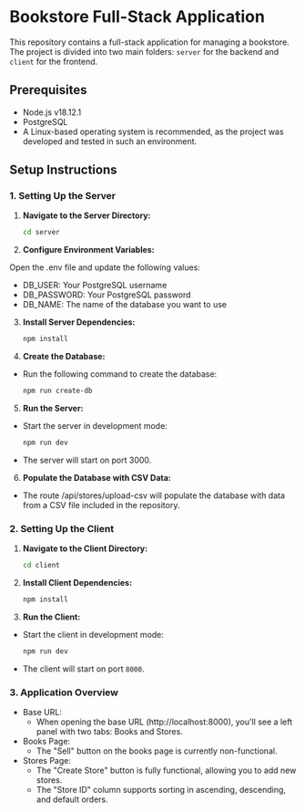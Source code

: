 # Bookstore Full-Stack Application

This repository contains a full-stack application for managing a bookstore. The project is divided into two main folders: `server` for the backend and `client` for the frontend.

## Prerequisites

- Node.js v18.12.1
- PostgreSQL
- A Linux-based operating system is recommended, as the project was developed and tested in such an environment.

## Setup Instructions

### 1. Setting Up the Server

1. **Navigate to the Server Directory:**
   ```bash
   cd server

2. **Configure Environment Variables:**

Open the .env file and update the following values:
  - DB_USER: Your PostgreSQL username
  - DB_PASSWORD: Your PostgreSQL password
  - DB_NAME: The name of the database you want to use

3. **Install Server Dependencies:**
   ```bash
   npm install

4. **Create the Database:**
- Run the following command to create the database:
   ```bash
   npm run create-db

5. **Run the Server:**
  - Start the server in development mode:
    ```bash
    npm run dev
  - The server will start on port 3000.

6. **Populate the Database with CSV Data:**
  - The route /api/stores/upload-csv will populate the database with data from a CSV file included in the repository.

### 2. Setting Up the Client

1. **Navigate to the Client Directory:**
    ```bash
    cd client

2. **Install Client Dependencies:**
    ```bash
    npm install

3. **Run the Client:**
  - Start the client in development mode:
    ```bash
    npm run dev
  - The client will start on port `8000`.

### 3. Application Overview

  - Base URL:
    - When opening the base URL (http://localhost:8000), you'll see a left panel with two tabs: Books and Stores.
  - Books Page:
    - The "Sell" button on the books page is currently non-functional.
  - Stores Page:
    - The "Create Store" button is fully functional, allowing you to add new stores.
    - The "Store ID" column supports sorting in ascending, descending, and default orders.


